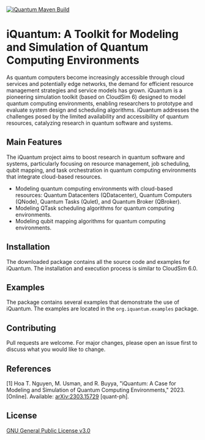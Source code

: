[![iQuantum Maven Build](https://github.com/Cloudslab/iQuantum/actions/workflows/maven.yml/badge.svg)](https://github.com/Cloudslab/iQuantum/actions/workflows/maven.yml)

# iQuantum: A Toolkit for Modeling and Simulation of Quantum Computing Environments

As quantum computers become increasingly accessible through 
cloud services and potentially edge networks, the demand for efficient resource 
management strategies and service models has grown. 
iQuantum is a pioneering simulation toolkit (based on CloudSim 6) designed to model quantum computing
environments, enabling researchers to prototype and evaluate system design and
scheduling algorithms. iQuantum addresses the challenges posed by the limited 
availability and accessibility of quantum resources, catalyzing research in 
quantum software and systems.

## Main Features
The iQuantum project aims to boost research in quantum software and systems,
particularly focusing on resource management, job scheduling, qubit mapping, and
task orchestration in quantum computing environments that
integrate cloud-based resources.
- Modeling quantum computing environments with cloud-based resources: Quantum Datacenters (QDatacenter), 
Quantum Computers (QNode), Quantum Tasks (Qulet), and Quantum Broker (QBroker).
- Modeling QTask scheduling algorithms for quantum computing environments.
- Modeling qubit mapping algorithms for quantum computing environments.

## Installation
The downloaded package contains all the source code and examples for iQuantum.
The installation and execution process is similar to CloudSim 6.0. 

## Examples
The package contains several examples that demonstrate the use of iQuantum.
The examples are located in the `org.iquantum.examples` package.

## Contributing
Pull requests are welcome. 
For major changes, please open an issue first to discuss what you would like to change.

## References
[1] Hoa T. Nguyen, M. Usman, and R. Buyya, "iQuantum: A Case for Modeling and Simulation of Quantum Computing Environments," 2023. [Online]. Available: [arXiv:2303.15729](https://arxiv.org/abs/2303.15729) [quant-ph].

## License
[GNU General Public License v3.0](https://www.gnu.org/licenses/gpl-3.0.en.html)
